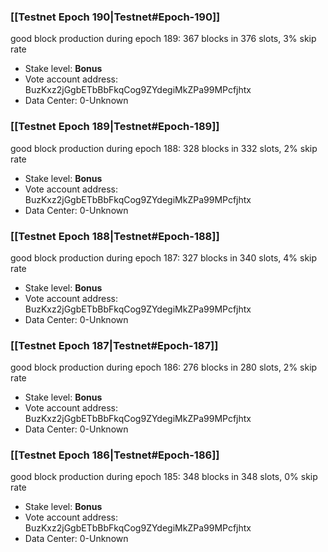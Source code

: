 ### [[Testnet Epoch 190|Testnet#Epoch-190]]
good block production during epoch 189: 367 blocks in 376 slots, 3% skip rate
* Stake level: **Bonus** 
* Vote account address: BuzKxz2jGgbETbBbFkqCog9ZYdegiMkZPa99MPcfjhtx
* Data Center: 0-Unknown
### [[Testnet Epoch 189|Testnet#Epoch-189]]
good block production during epoch 188: 328 blocks in 332 slots, 2% skip rate
* Stake level: **Bonus** 
* Vote account address: BuzKxz2jGgbETbBbFkqCog9ZYdegiMkZPa99MPcfjhtx
* Data Center: 0-Unknown
### [[Testnet Epoch 188|Testnet#Epoch-188]]
good block production during epoch 187: 327 blocks in 340 slots, 4% skip rate
* Stake level: **Bonus** 
* Vote account address: BuzKxz2jGgbETbBbFkqCog9ZYdegiMkZPa99MPcfjhtx
* Data Center: 0-Unknown
### [[Testnet Epoch 187|Testnet#Epoch-187]]
good block production during epoch 186: 276 blocks in 280 slots, 2% skip rate
* Stake level: **Bonus** 
* Vote account address: BuzKxz2jGgbETbBbFkqCog9ZYdegiMkZPa99MPcfjhtx
* Data Center: 0-Unknown
### [[Testnet Epoch 186|Testnet#Epoch-186]]
good block production during epoch 185: 348 blocks in 348 slots, 0% skip rate
* Stake level: **Bonus** 
* Vote account address: BuzKxz2jGgbETbBbFkqCog9ZYdegiMkZPa99MPcfjhtx
* Data Center: 0-Unknown